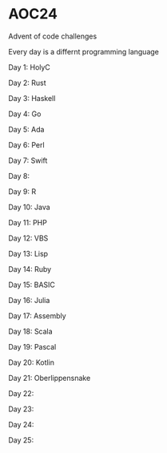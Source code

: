 # AOC24
Advent of code challenges

Every day is a differnt programming language

Day 1: HolyC

Day 2: Rust

Day 3: Haskell

Day 4: Go

Day 5: Ada

Day 6: Perl

Day 7: Swift

Day 8: 

Day 9: R

Day 10: Java

Day 11: PHP

Day 12: VBS

Day 13: Lisp

Day 14: Ruby

Day 15: BASIC

Day 16: Julia

Day 17: Assembly

Day 18: Scala

Day 19: Pascal

Day 20: Kotlin

Day 21: Oberlippensnake

Day 22: 

Day 23: 

Day 24: 

Day 25: 
